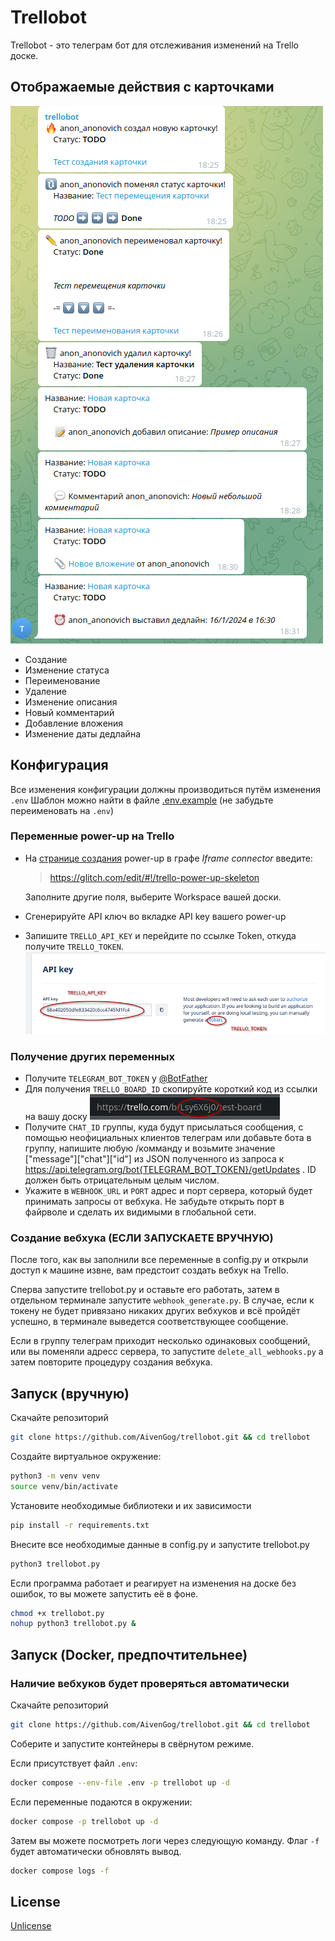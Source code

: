 # Trellobot

Trellobot - это телеграм бот для отслеживания изменений на Trello доске.

## Отображаемые действия с карточками
![functions_ru](images/functions_ru.png)
- Создание
- Изменение статуса
- Переименование
- Удаление
- Изменение описания
- Новый комментарий
- Добавление вложения
- Изменение даты дедлайна

## Конфигурация
Все изменения конфигурации должны производиться путём изменения ``.env``
Шаблон можно найти в файле [.env.example](https://github.com/AivenGog/trellobot/blob/master/.env.example ".env.example") (не забудьте переименовать на ``.env``)
### Переменные power-up на Trello
- На [странице создания](https://trello.com/power-ups/admin/new) power-up в графе *Iframe connector* введите:
    > https://glitch.com/edit/#!/trello-power-up-skeleton

    Заполните другие поля, выберите Workspace вашей доски.

- Сгенерируйте API ключ во вкладке API key вашего power-up

- Запишите ``TRELLO_API_KEY`` и перейдите по ссылке Token, откуда получите ``TRELLO_TOKEN``.
    ![изображение](images/api_and_token.png)

### Получение других переменных

- Получите ``TELEGRAM_BOT_TOKEN`` у [@BotFather](t.me/BotFather)
- Для получения ``TRELLO_BOARD_ID`` скопируйте короткий код из ссылки на вашу доску
    ![изображение](images/board_id.png)
- Получите ``СHAT_ID`` группы, куда будут присылаться сообщения, с помощью неофициальных клиентов телеграм или добавьте бота в группу, напишите любую /комманду и возьмите значение ["message"]["chat"]["id"] из JSON полученного из запроса к https://api.telegram.org/bot{TELEGRAM_BOT_TOKEN}/getUpdates . ID должен быть отрицательным целым числом.
- Укажите в ``WEBHOOK_URL`` и ``PORT`` адрес и порт сервера, который будет принимать запросы от вебхука. Не забудьте открыть порт в файрволе и сделать их видимыми в глобальной сети.



### Создание вебхука (ЕСЛИ ЗАПУСКАЕТЕ ВРУЧНУЮ)
После того, как вы заполнили все переменные в config.py и открыли доступ к машине извне, вам предстоит создать вебхук на Trello.

Сперва запустите trellobot.py и оставьте его работать, затем в отдельном терминале запустите ``webhook_generate.py``. В случае, если к токену не будет привязано никаких других вебхуков и всё пройдёт успешно, в терминале выведется соответствующее сообщение. 

Если в группу телеграм приходит несколько одинаковых сообщений, или вы поменяли адресс сервера, то запустите ``delete_all_webhooks.py`` а затем повторите процедуру создания вебхука.

## Запуск (вручную)
Скачайте репозиторий
```bash
git clone https://github.com/AivenGog/trellobot.git && cd trellobot
```

Создайте виртуальное окружение:
```bash
python3 -m venv venv
source venv/bin/activate 
```

Установите необходимые библиотеки и их зависимости

```bash
pip install -r requirements.txt
```

Внесите все необходимые данные в config.py и запустите trellobot.py

```bash
python3 trellobot.py
```
Если программа работает и реагирует на изменения на доске без ошибок, то вы можете запустить её в фоне.

```bash
chmod +x trellobot.py
nohup python3 trellobot.py &
```
## Запуск (Docker, предпочтительнее)
### Наличие вебхуков будет проверяться автоматически

Скачайте репозиторий
```bash
git clone https://github.com/AivenGog/trellobot.git && cd trellobot
```
Соберите и запустите контейнеры в свёрнутом режиме.

Если присутствует файл ``.env``:
```bash
docker compose --env-file .env -p trellobot up -d
```
Если переменные подаются в окружении:
```bash
docker compose -p trellobot up -d
```



Затем вы можете посмотреть логи через следующую команду. Флаг ``-f`` будет автоматически обновлять вывод.
```bash
docker compose logs -f 
```

## License

[Unlicense](https://choosealicense.com/licenses/unlicense/#/)

